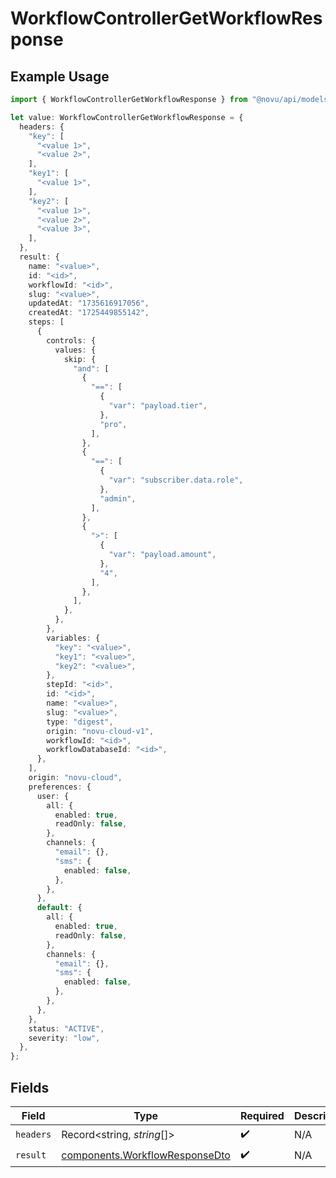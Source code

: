 # WorkflowControllerGetWorkflowResponse

## Example Usage

```typescript
import { WorkflowControllerGetWorkflowResponse } from "@novu/api/models/operations";

let value: WorkflowControllerGetWorkflowResponse = {
  headers: {
    "key": [
      "<value 1>",
      "<value 2>",
    ],
    "key1": [
      "<value 1>",
    ],
    "key2": [
      "<value 1>",
      "<value 2>",
      "<value 3>",
    ],
  },
  result: {
    name: "<value>",
    id: "<id>",
    workflowId: "<id>",
    slug: "<value>",
    updatedAt: "1735616917056",
    createdAt: "1725449855142",
    steps: [
      {
        controls: {
          values: {
            skip: {
              "and": [
                {
                  "==": [
                    {
                      "var": "payload.tier",
                    },
                    "pro",
                  ],
                },
                {
                  "==": [
                    {
                      "var": "subscriber.data.role",
                    },
                    "admin",
                  ],
                },
                {
                  ">": [
                    {
                      "var": "payload.amount",
                    },
                    "4",
                  ],
                },
              ],
            },
          },
        },
        variables: {
          "key": "<value>",
          "key1": "<value>",
          "key2": "<value>",
        },
        stepId: "<id>",
        id: "<id>",
        name: "<value>",
        slug: "<value>",
        type: "digest",
        origin: "novu-cloud-v1",
        workflowId: "<id>",
        workflowDatabaseId: "<id>",
      },
    ],
    origin: "novu-cloud",
    preferences: {
      user: {
        all: {
          enabled: true,
          readOnly: false,
        },
        channels: {
          "email": {},
          "sms": {
            enabled: false,
          },
        },
      },
      default: {
        all: {
          enabled: true,
          readOnly: false,
        },
        channels: {
          "email": {},
          "sms": {
            enabled: false,
          },
        },
      },
    },
    status: "ACTIVE",
    severity: "low",
  },
};
```

## Fields

| Field                                                                            | Type                                                                             | Required                                                                         | Description                                                                      |
| -------------------------------------------------------------------------------- | -------------------------------------------------------------------------------- | -------------------------------------------------------------------------------- | -------------------------------------------------------------------------------- |
| `headers`                                                                        | Record<string, *string*[]>                                                       | :heavy_check_mark:                                                               | N/A                                                                              |
| `result`                                                                         | [components.WorkflowResponseDto](../../models/components/workflowresponsedto.md) | :heavy_check_mark:                                                               | N/A                                                                              |